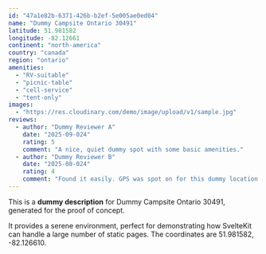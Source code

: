 ```yaml
---
id: "47a1e82b-6371-426b-b2ef-5e005ae0ed04"
name: "Dummy Campsite Ontario 30491"
latitude: 51.981582
longitude: -82.12661
continent: "north-america"
country: "canada"
region: "ontario"
amenities:
  - "RV-suitable"
  - "picnic-table"
  - "cell-service"
  - "tent-only"
images:
  - "https://res.cloudinary.com/demo/image/upload/v1/sample.jpg"
reviews:
  - author: "Dummy Reviewer A"
    date: "2025-09-024"
    rating: 5
    comment: "A nice, quiet dummy spot with some basic amenities."
  - author: "Dummy Reviewer B"
    date: "2025-08-024"
    rating: 4
    comment: "Found it easily. GPS was spot on for this dummy location."
---
```


This is a **dummy description** for Dummy Campsite Ontario 30491, generated for the proof of concept.

It provides a serene environment, perfect for demonstrating how SvelteKit can handle a large number of static pages. The coordinates are 51.981582, -82.126610.

